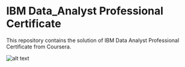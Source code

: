 # IBM Data_Analyst Professional Certificate

This repository contains the solution of IBM Data Analyst Professional Certificate from Coursera.

![alt text](https://images.credly.com/size/340x340/images/2e9770bd-020f-4435-99c2-89b2403467a4/Professional_Certificate_-_Data_Analyst.png)